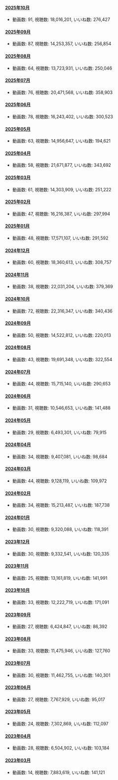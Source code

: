 #### [2025年10月](videos/202510 "wikilink")

-   動画数: 91, 視聴数: 18,016,201, いいね数: 276,427

#### [2025年09月](videos/202509 "wikilink")

-   動画数: 87, 視聴数: 14,253,357, いいね数: 256,854

#### [2025年08月](videos/202508 "wikilink")

-   動画数: 64, 視聴数: 13,723,931, いいね数: 250,046

#### [2025年07月](videos/202507 "wikilink")

-   動画数: 76, 視聴数: 20,471,568, いいね数: 358,903

#### [2025年06月](videos/202506 "wikilink")

-   動画数: 78, 視聴数: 16,243,402, いいね数: 300,523

#### [2025年05月](videos/202505 "wikilink")

-   動画数: 63, 視聴数: 14,956,647, いいね数: 194,621

#### [2025年04月](videos/202504 "wikilink")

-   動画数: 58, 視聴数: 21,671,877, いいね数: 343,692

#### [2025年03月](videos/202503 "wikilink")

-   動画数: 61, 視聴数: 14,303,909, いいね数: 251,222

#### [2025年02月](videos/202502 "wikilink")

-   動画数: 47, 視聴数: 16,216,387, いいね数: 297,994

#### [2025年01月](videos/202501 "wikilink")

-   動画数: 48, 視聴数: 17,571,107, いいね数: 291,592

#### [2024年12月](videos/202412 "wikilink")

-   動画数: 60, 視聴数: 18,360,613, いいね数: 308,757

#### [2024年11月](videos/202411 "wikilink")

-   動画数: 38, 視聴数: 22,031,204, いいね数: 379,369

#### [2024年10月](videos/202410 "wikilink")

-   動画数: 72, 視聴数: 22,316,347, いいね数: 340,436

#### [2024年09月](videos/202409 "wikilink")

-   動画数: 50, 視聴数: 14,522,812, いいね数: 220,013

#### [2024年08月](videos/202408 "wikilink")

-   動画数: 43, 視聴数: 19,691,348, いいね数: 322,554

#### [2024年07月](videos/202407 "wikilink")

-   動画数: 44, 視聴数: 15,715,140, いいね数: 290,653

#### [2024年06月](videos/202406 "wikilink")

-   動画数: 31, 視聴数: 10,546,653, いいね数: 141,488

#### [2024年05月](videos/202405 "wikilink")

-   動画数: 29, 視聴数: 6,493,301, いいね数: 79,915

#### [2024年04月](videos/202404 "wikilink")

-   動画数: 34, 視聴数: 9,407,081, いいね数: 98,684

#### [2024年03月](videos/202403 "wikilink")

-   動画数: 44, 視聴数: 9,128,119, いいね数: 109,972

#### [2024年02月](videos/202402 "wikilink")

-   動画数: 34, 視聴数: 15,213,487, いいね数: 187,738

#### [2024年01月](videos/202401 "wikilink")

-   動画数: 30, 視聴数: 9,320,088, いいね数: 118,391

#### [2023年12月](videos/202312 "wikilink")

-   動画数: 30, 視聴数: 9,332,541, いいね数: 120,335

#### [2023年11月](videos/202311 "wikilink")

-   動画数: 25, 視聴数: 13,161,819, いいね数: 141,991

#### [2023年10月](videos/202310 "wikilink")

-   動画数: 33, 視聴数: 12,222,719, いいね数: 171,091

#### [2023年09月](videos/202309 "wikilink")

-   動画数: 27, 視聴数: 6,424,847, いいね数: 86,392

#### [2023年08月](videos/202308 "wikilink")

-   動画数: 33, 視聴数: 11,475,946, いいね数: 127,760

#### [2023年07月](videos/202307 "wikilink")

-   動画数: 30, 視聴数: 11,462,755, いいね数: 140,301

#### [2023年06月](videos/202306 "wikilink")

-   動画数: 27, 視聴数: 7,767,929, いいね数: 95,017

#### [2023年05月](videos/202305 "wikilink")

-   動画数: 24, 視聴数: 7,302,869, いいね数: 112,097

#### [2023年04月](videos/202304 "wikilink")

-   動画数: 28, 視聴数: 6,504,902, いいね数: 103,184

#### [2023年03月](videos/202303 "wikilink")

-   動画数: 14, 視聴数: 7,883,619, いいね数: 141,121

